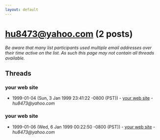 ```yaml
---
layout: default
---
```


# hu8473@yahoo.com (2 posts)

_Be aware that many list participants used multiple email addresses over their time active on the list. As such this page may not contain all threads available._

## Threads

### your web site
+ 1999-01-04 (Sun, 3 Jan 1999 23:41:22 -0800 (PST)) - [your web site](/archive/1999/01/cf5d0590a6bafffc288f18ede45bc2110921a8622e99ff9914d51fe87bca08a9) - _hu8473@yahoo.com_

### your web site
+ 1999-01-06 (Wed, 6 Jan 1999 00:22:50 -0800 (PST)) - [your web site](/archive/1999/01/06bb71527f22bf84c05867ad30655b6746fcce99c8cb9baa8123e19b2b9e7187) - _hu8473@yahoo.com_

